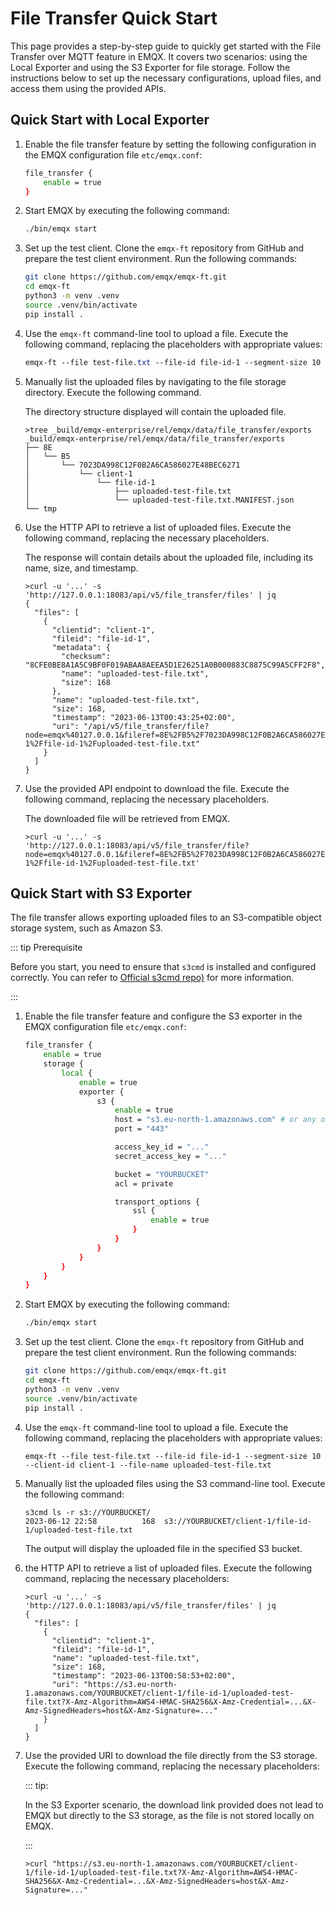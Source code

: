 # File Transfer Quick Start

This page provides a step-by-step guide to quickly get started with the File Transfer over MQTT feature in EMQX. It covers two scenarios: using the Local Exporter and using the S3 Exporter for file storage. Follow the instructions below to set up the necessary configurations, upload files, and access them using the provided APIs.

## Quick Start with Local Exporter

1. Enable the file transfer feature by setting the following configuration in the EMQX configuration file `etc/emqx.conf`:

   ```bash
   file_transfer {
       enable = true
   }
   ```

2. Start EMQX by executing the following command:

   ```bash
   ./bin/emqx start
   ```

3. Set up the test client. Clone the `emqx-ft` repository from GitHub and prepare the test client environment. Run the following commands:

   ```bash
   git clone https://github.com/emqx/emqx-ft.git
   cd emqx-ft
   python3 -m venv .venv
   source .venv/bin/activate
   pip install .
   ```

4. Use the `emqx-ft` command-line tool to upload a file. Execute the following command, replacing the placeholders with appropriate values:

   ```css
   emqx-ft --file test-file.txt --file-id file-id-1 --segment-size 10 --client-id client-1 --file-name uploaded-test-file.txt
   ```

5. Manually list the uploaded files by navigating to the file storage directory. Execute the following command. 

   The directory structure displayed will contain the uploaded file.

   ```
   >tree _build/emqx-enterprise/rel/emqx/data/file_transfer/exports
   _build/emqx-enterprise/rel/emqx/data/file_transfer/exports
   ├── 8E
   │   └── B5
   │       └── 7023DA998C12F0B2A6CA586027E48BEC6271
   │           └── client-1
   │               └── file-id-1
   │                   ├── uploaded-test-file.txt
   │                   └── uploaded-test-file.txt.MANIFEST.json
   └── tmp
   ```

6. Use the HTTP API to retrieve a list of uploaded files. Execute the following command, replacing the necessary placeholders.

   The response will contain details about the uploaded file, including its name, size, and timestamp.

   ```
   >curl -u '...' -s 'http://127.0.0.1:18083/api/v5/file_transfer/files' | jq
   {
     "files": [
       {
         "clientid": "client-1",
         "fileid": "file-id-1",
         "metadata": {
           "checksum": "8CFE0BE8A1A5C9BF0F019ABAA8AEEA5D1E26251A0B000883C8875C99A5CFF2F8",
           "name": "uploaded-test-file.txt",
           "size": 168
         },
         "name": "uploaded-test-file.txt",
         "size": 168,
         "timestamp": "2023-06-13T00:43:25+02:00",
         "uri": "/api/v5/file_transfer/file?node=emqx%40127.0.0.1&fileref=8E%2FB5%2F7023DA998C12F0B2A6CA586027E48BEC6271%2Fclient-1%2Ffile-id-1%2Fuploaded-test-file.txt"
       }
     ]
   }
   ```

7. Use the provided API endpoint to download the file. Execute the following command, replacing the necessary placeholders.

   The downloaded file will be retrieved from EMQX.

   ```
   >curl -u '...' -s 'http://127.0.0.1:18083/api/v5/file_transfer/file?node=emqx%40127.0.0.1&fileref=8E%2FB5%2F7023DA998C12F0B2A6CA586027E48BEC6271%2Fclient-1%2Ffile-id-1%2Fuploaded-test-file.txt'
   ```

## Quick Start with S3 Exporter

The file transfer allows exporting uploaded files to an S3-compatible object storage system, such as Amazon S3. 

::: tip Prerequisite

Before you start, you need to ensure that `s3cmd` is installed and configured correctly. You can refer to [Official s3cmd repo)](https://github.com/s3tools/s3cmd) for more information.

:::

1. Enable the file transfer feature and configure the S3 exporter in the EMQX configuration file  `etc/emqx.conf`:

   ```bash
   file_transfer {
       enable = true
       storage {
           local {
               enable = true
               exporter {
                   s3 {
                       enable = true
                       host = "s3.eu-north-1.amazonaws.com" # or any other S3-compatible storage
                       port = "443"
   
                       access_key_id = "..."
                       secret_access_key = "..."
   
                       bucket = "YOURBUCKET"
                       acl = private
   
                       transport_options {
                           ssl {
                               enable = true
                           }
                       }
                   }
               }
           }
       }
   }
   ```

2. Start EMQX by executing the following command:

   ```bash
   ./bin/emqx start
   ```

3. Set up the test client. Clone the `emqx-ft` repository from GitHub and prepare the test client environment. Run the following commands:

   ```bash
   git clone https://github.com/emqx/emqx-ft.git
   cd emqx-ft
   python3 -m venv .venv
   source .venv/bin/activate
   pip install .
   ```

4. Use the `emqx-ft` command-line tool to upload a file. Execute the following command, replacing the placeholders with appropriate values:

   ```
   emqx-ft --file test-file.txt --file-id file-id-1 --segment-size 10 --client-id client-1 --file-name uploaded-test-file.txt
   ```

5. Manually list the uploaded files using the S3 command-line tool. Execute the following command:

   ```
   s3cmd ls -r s3://YOURBUCKET/
   2023-06-12 22:58          168  s3://YOURBUCKET/client-1/file-id-1/uploaded-test-file.txt
   ```

   The output will display the uploaded file in the specified S3 bucket.

6. the HTTP API to retrieve a list of uploaded files. Execute the following command, replacing the necessary placeholders:

   ```
   >curl -u '...' -s 'http://127.0.0.1:18083/api/v5/file_transfer/files' | jq
   {
     "files": [
       {
         "clientid": "client-1",
         "fileid": "file-id-1",
         "name": "uploaded-test-file.txt",
         "size": 168,
         "timestamp": "2023-06-13T00:58:53+02:00",
         "uri": "https://s3.eu-north-1.amazonaws.com/YOURBUCKET/client-1/file-id-1/uploaded-test-file.txt?X-Amz-Algorithm=AWS4-HMAC-SHA256&X-Amz-Credential=...&X-Amz-SignedHeaders=host&X-Amz-Signature=..."
       }
     ]
   }
   ```

7. Use the provided URI to download the file directly from the S3 storage. Execute the following command, replacing the necessary placeholders:

   ::: tip:

   In the S3 Exporter scenario, the download link provided does not lead to EMQX but directly to the S3 storage, as the file is not stored locally on EMQX.

   :::

   ```
   >curl "https://s3.eu-north-1.amazonaws.com/YOURBUCKET/client-1/file-id-1/uploaded-test-file.txt?X-Amz-Algorithm=AWS4-HMAC-SHA256&X-Amz-Credential=...&X-Amz-SignedHeaders=host&X-Amz-Signature=..."
   ```

